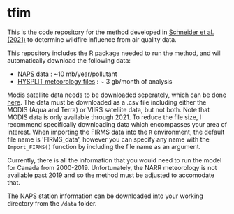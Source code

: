 # tfim

This is the code repository for the method developed in [Schneider et al. (2021)](https://doi.org/10.1021/acs.est.1c04042) to determine wildfire influence from air quality data. 

This repository includes the R package needed to run the method, and will automatically download the following data: 

- [NAPS data](https://data-donnees.ec.gc.ca/data/air/monitor/national-air-pollution-surveillance-naps-program/Data-Donnees/?lang=en) : ~10 mb/year/pollutant
- [HYSPLIT meteorology files](https://www.ready.noaa.gov/data/archives/narr/README.TXT) : ~ 3 gb/month of analysis 

Modis satellite data needs to be downloaded seperately, which can be done [here](https://firms.modaps.eosdis.nasa.gov/download/). The data must be downloaded as a .csv file including either the MODIS (Aqua and Terra) or VIIRS satellite data, but not both. Note that MODIS data is only available through 2021. To reduce the file size, I recommend specifically downloading data which encompasses your area of interest. When importing the FIRMS data into the `R` environment, the default file name is 'FIRMS_data', however you can specify any name with the `Import_FIRMS()` function by including the file name as an argument. 

Currently, there is all the information that you would need to run the model for Canada from 2000-2019. Unfortunately, the NARR meteorology is not available past 2019 and so the method must be adjusted to accomodate that. 

The NAPS station information can be downloaded into your working directory from the `/data` folder.
